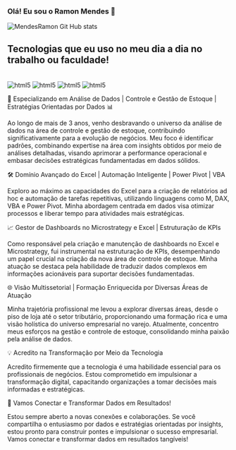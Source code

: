 
### Olá! Eu sou o Ramon Mendes 👋


![MendesRamon Git Hub stats](https://github-readme-stats.vercel.app/api?username=MendesRamon&showicons=truetheme=dracula)

## Tecnologias que eu uso no meu dia a dia no trabalho ou faculdade!

<div stile="display: inline_block"><br/>
    <img align="center" alt="html5" src="https://img.shields.io/badge/R-276DC3?style=for-the-badge&logo=r&logoColor=white" />
     <img align="center" alt="html5" src="https://img.shields.io/badge/Microsoft%20SQL%20Server-CC2927.svg?style=for-the-badge&logo=Microsoft-SQL-Server&logoColor=white" />
    <img align="center" alt="html5" src="https://img.shields.io/badge/Microsoft_Excel-217346?style=for-the-badge&logo=microsoft-excel&logoColor=white" />
    <img align="center" alt="html5" src="https://img.shields.io/badge/Power%20BI-F2C811.svg?style=for-the-badge&logo=Power-BI&logoColor=black" >
</div>

<p></p>
<p></p>

🚀 Especializando em Análise de Dados | Controle e Gestão de Estoque | Estratégias Orientadas por Dados 📊

Ao longo de mais de 3 anos, venho desbravando o universo da análise de dados na área de controle e gestão de estoque, contribuindo significativamente para a evolução de negócios. Meu foco é identificar padrões, combinando expertise na área com insights obtidos por meio de análises detalhadas, visando aprimorar a performance operacional e embasar decisões estratégicas fundamentadas em dados sólidos.

🛠 Domínio Avançado do Excel | Automação Inteligente | Power Pivot | VBA

Exploro ao máximo as capacidades do Excel para a criação de relatórios ad hoc e automação de tarefas repetitivas, utilizando linguagens como M, DAX, VBA e Power Pivot. Minha abordagem centrada em dados visa otimizar processos e liberar tempo para atividades mais estratégicas.

📈 Gestor de Dashboards no Microstrategy e Excel | Estruturação de KPIs

Como responsável pela criação e manutenção de dashboards no Excel e Microstrategy, fui instrumental na estruturação de KPIs, desempenhando um papel crucial na criação da nova área de controle de estoque. Minha atuação se destaca pela habilidade de traduzir dados complexos em informações acionáveis para suportar decisões fundamentadas.

🌐 Visão Multissetorial | Formação Enriquecida por Diversas Áreas de Atuação

Minha trajetória profissional me levou a explorar diversas áreas, desde o piso de loja até o setor tributário, proporcionando uma formação rica e uma visão holística do universo empresarial no varejo. Atualmente, concentro meus esforços na gestão e controle de estoque, consolidando minha paixão pela análise de dados.

💡 Acredito na Transformação por Meio da Tecnologia

Acredito firmemente que a tecnologia é uma habilidade essencial para os profissionais de negócios. Estou comprometido em impulsionar a transformação digital, capacitando organizações a tomar decisões mais informadas e estratégicas.

🔗 Vamos Conectar e Transformar Dados em Resultados!

Estou sempre aberto a novas conexões e colaborações. Se você compartilha o entusiasmo por dados e estratégias orientadas por insights, estou pronto para construir pontes e impulsionar o sucesso empresarial. Vamos conectar e transformar dados em resultados tangíveis!